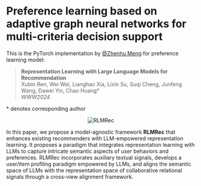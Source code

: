 # Preference learning based on adaptive graph neural networks for multi-criteria decision support

 This is the PyTorch implementation by <a href='https://github.com/nunu1995'>@Zhenhu Meng</a> for preference learning model:

 >**Representation Learning with Large Language Models for Recommendation**  
 >Xubin Ren, Wei Wei, Lianghao Xia, Lixin Su, Suqi Cheng, Junfeng Wang, Dawei Yin, Chao Huang*\
 >*WWW2024*


\* denotes corresponding author
<p align="center">
<img src="RLMRec.png" alt="RLMRec" />
</p>

In this paper, we propose a model-agnostic framework **RLMRec** that enhances existing recommenders with LLM-empowered representation learning. It proposes a paradigm that integrates representation learning with LLMs to capture intricate semantic aspects of user behaviors and preferences. RLMRec incorporates auxiliary textual signals, develops a user/item profiling paradigm empowered by LLMs, and aligns the semantic space of LLMs with the representation space of collaborative relational signals through a cross-view alignment framework.
